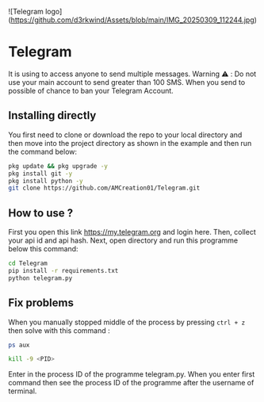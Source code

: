 ![Telegram logo]
(https://github.com/d3rkwind/Assets/blob/main/IMG_20250309_112244.jpg)

# Telegram
It is using to access anyone to send multiple messages. Warning ⚠️ : Do not use your main account to send greater than 100 SMS. When you send to possible of chance to ban your Telegram Account.

## Installing directly
You first need to clone or download the repo to your local directory and then move into the project directory as shown in the example and then run the command below:

```bash
pkg update && pkg upgrade -y
pkg install git -y
pkg install python -y
git clone https://github.com/AMCreation01/Telegram.git
```
## How to use ?
First you open this link https://my.telegram.org and login here. Then, collect your api id and api hash. Next, open directory and run this programme below this command:

```bash
cd Telegram
pip install -r requirements.txt
python telegram.py
```

## Fix problems 
When you manually stopped middle of the process by pressing ```ctrl + z``` then solve with this command :

```bash
ps aux
```
```bash
kill -9 <PID>
```
Enter in <PID> the process ID of the programme telegram.py. When you enter first command then see the process ID of the programme after the username of terminal.
